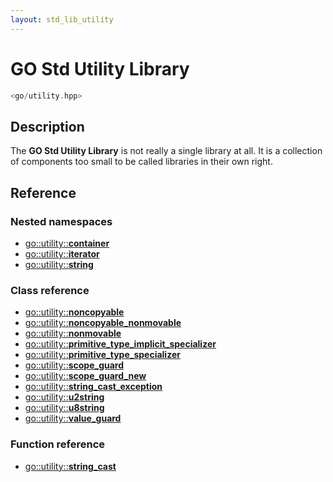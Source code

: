 ```yaml
---
layout: std_lib_utility
---
```


# GO Std Utility Library

```c++
<go/utility.hpp>
```

## Description

The **GO Std Utility Library** is not really a single library at all. It is a collection
of components too small to be called libraries in their own right.

## Reference

### Nested namespaces

* [go\::utility\::**container**](./container/container.html)
* [go\::utility\::**iterator**](./iterator/iterator.html)
* [go\::utility\::**string**](./string/string.html)

### Class reference

* [go\::utility\::**noncopyable**](./class_noncopyable.html)
* [go\::utility\::**noncopyable_nonmovable**](./class_noncopyable_nonmovable.html)
* [go\::utility\::**nonmovable**](./class_nonmovable.html)
* [go\::utility\::**primitive_type_implicit_specializer**](./class_template_primitive_type_implicit_specializer.html)
* [go\::utility\::**primitive_type_specializer**](./class_template_primitive_type_specializer.html)
* [go\::utility\::**scope_guard**](./class_scope_guard.html)
* [go\::utility\::**scope_guard_new**](./class_template_scope_guard_new.html)
* [go\::utility\::**string_cast_exception**](./class_string_cast_exception.html)
* [go\::utility\::**u2string**](./class_u2string.html)
* [go\::utility\::**u8string**](./class_u8string.html)
* [go\::utility\::**value_guard**](./class_template_value_guard.html)

### Function reference

* [go\::utility\::**string_cast**](./function_template_string_cast.html)
